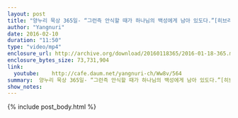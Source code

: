 ```yaml
---
layout: post
title: "양누리 묵상 365일- “그런즉 안식할 때가 하나님의 백성에게 남아 있도다.”[히브리서 4:9]"
author: "Yangnuri"
date: 2016-02-10
duration: "11:50"
type: "video/mp4"
enclosure_url: http://archive.org/download/20160118365/2016-01-18-365.mp4
enclosure_bytes_size: 73,731,904       
link:
  youtube:    http://cafe.daum.net/yangnuri-ch/Ww8v/564
summary:  양누리 묵상 365일- “그런즉 안식할 때가 하나님의 백성에게 남아 있도다.”[히브리서 4:9]
show_notes:
---
```

{% include post_body.html %}

